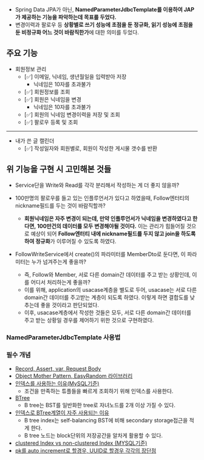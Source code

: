 - Spring Data JPA가 아닌, **NamedParameterJdbcTemplate를 이용하여 JAP가 제공하는 기능을 파악하는데 목표를 두었다.**
- 변경이력과 팔로우 등 **상황별로 쓰기 성능에 초점을 둔 정규화, 읽기 성능에 초점을 둔 비정규화 어느 것이 바람직한가**에 대한 의미를 두었다.

## 주요 기능
- 회원정보 관리
  - [✅] 이메일, 닉네임, 생년월일을 입력받아 저장
    - 닉네임은 10자를 초과불가
  - [✅] 회원정보를 조회
  - [✅] 회원은 닉네임을 변경
    - 닉네임은 10자를 초과불가
  - [✅] 회원의 닉네임 변경이력을 저장 및 조회
  - [✅] 팔로우 등록 및 조회

---
- 내가 쓴 글 캘린더
  - [✅] 작성일자와 회원별로, 회원이 작성한 게시물 갯수를 반환

## 위 기능을 구현 시 고민해본 것들
- Service단을 Write와 Read를 각각 분리해서 작성하는 게 더 좋지 않을까?
  

- 100만명의 팔로우를 들고 있는 인플루언서가 있다고 하였을때, Follow엔터티의 nickname필드를 두는 것이 바람직할까?
  - **회원닉네임은 자주 변경이 되는데, 만약 인플루언서가 닉네임을 변경하였다고 한다면, 100만건의 데이터를 모두 변경해야될 것이다.** 이는 관리가 힘들어질 것으로 예상이 되어 **Follow엔터티 내에 nickname필드를 두지 않고 join을 하도록 하여 정규화**가 이루어질 수 있도록 하였다.

- FollowWriteService에서 create()의 파라미터를 MemberDto로 둔다면, 이 파라미터는 누가 넘겨주는게 좋을까?
  - 즉, Follow와 Member, 서로 다른 domain간 데이터를 주고 받는 상황인데, 이를 어디서 처리하는게 좋을까?
  - 이를 위해, application의 usacase계층을 별도로 두어, usacase는 서로 다른 domain간 데이터를 주고받는 계층이 되도록 하였다. 이렇게 하면 결합도를 낮추는데 좋을 것이라고 판단되었다.
  - 이후, usacase계층에서 작성한 것들은 모두, 서로 다른 domain간 데이터를 주고 받는 상황일 경우를 제어하기 위한 것으로 구현하였다. 

### NamedParameterJdbcTemplate 사용법

### 필수 개념
- [Record, Assert, var, Request Body](https://github.com/Suxxxxhyun/sns-project/blob/main/learning-log/learning-log.md)
- [Object Mother Pattern, EasyRandom 라이브러리](https://github.com/Suxxxxhyun/sns-project/blob/main/learning-log/learning-log(2).md)
- [인덱스를 사용하는 이유(MySQL기준)](https://github.com/Suxxxxhyun/sns-project/blob/main/learning-log/learning-log(3).md)
  - 조건을 만족하는 튜플들을 빠르게 조회하기 위해 인덱스를 사용한다.
- [BTree](https://github.com/Suxxxxhyun/sns-project/blob/main/learning-log/learning-log(4).md)
  - B tree는 BST를 일반화한 tree로 자녀노드를 2개 이상 가질 수 있다.
- [인덱스로 BTree계열이 자주 사용되는 이유](https://github.com/Suxxxxhyun/sns-project/blob/main/learning-log/learning-log(5).md)
  - B tree index는 self-balancing BST에 비해 secondary storage접근을 적게 한다.
  - B tree 노드는 block단위의 저장공간을 알차게 활용할 수 있다.
- [clustered Index vs non-clustered Index (MYSQL기준)]()
- [pk를 auto increment로 할경우, UUID로 할경우 각각의 장단점]()

